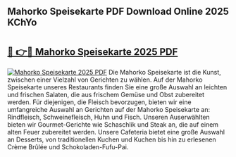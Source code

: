 ## Mahorko Speisekarte PDF Download Online 2025 KChYo

# <h2><a href="http://gcalsi.nevu.top/?p=Mahorko+Speisekarte">🔗 👉🔴 Mahorko Speisekarte 2025 PDF</a></h2>

[![Mahorko Speisekarte 2025 PDF](https://i.imgur.com/dBaPXMq.png)](http://gcalsi.nevu.top/?p=Mahorko+Speisekarte)
Die Mahorko Speisekarte ist die Kunst, zwischen einer Vielzahl von Gerichten zu wählen. Auf der Mahorko Speisekarte unseres Restaurants finden Sie eine große Auswahl an leichten und frischen Salaten, die aus frischem Gemüse und Obst zubereitet werden. Für diejenigen, die Fleisch bevorzugen, bieten wir eine umfangreiche Auswahl an Gerichten auf der Mahorko Speisekarte an: Rindfleisch, Schweinefleisch, Huhn und Fisch. Unseren Auserwählten bieten wir Gourmet-Gerichte wie Schaschlik und Steak an, die auf einem alten Feuer zubereitet werden. Unsere Cafeteria bietet eine große Auswahl an Desserts, von traditionellen Kuchen und Kuchen bis hin zu erlesenen Crème Brûlée und Schokoladen-Fufu-Pai.
